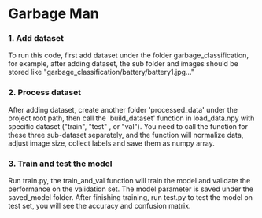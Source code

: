 # Garbage Man

### 1. Add dataset
To run this code, first add dataset under the folder
garbage_classification, for example, after adding dataset, the sub folder and images
should be stored like "garbage_classification/battery/battery1.jpg..."

### 2. Process dataset
After adding dataset, create another folder 'processed_data' under the project root path,
then call the 'build_dataset' function in load_data.npy with specific dataset ("train", "test"
, or "val"). You need to call the function for these three sub-dataset separately, and the function
will normalize data, adjust image size, collect labels and save them as numpy array.

### 3. Train and test the model
Run train.py, the train_and_val function will train the model and validate the performance on the 
validation set. The model parameter is saved under the saved_model folder.
After finishing training, run test.py to test the model on test set, you will see the accuracy and 
confusion matrix.

